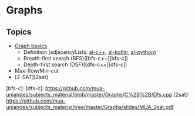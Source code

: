 # Graphs



## Topics

  - [Graph basics][basics]
    - Definition (adjacencyLists: [al-c++][al-c], [al-kotlin][al-kotlin], [al-python][al-python])
    - Breath-first search (BFS)([bfs-c++][bfs-c])
    - Depth-first search (DSF)([dfs-c++][dfs-c])
  - Max-flow/Min-cut
  - [2-SAT][2sat]
  
   
 
  
[basics]: https://github.com/mua-uniandes/subjects_material/blob/master/Graphs/slides/slides.pdf  
[al-c]: https://github.com/mua-uniandes/subjects_material/blob/master/Graphs/C%2B%2B/AdjacencyList.cpp
[al-kotlin]: https://github.com/mua-uniandes/subjects_material/blob/master/Graphs/Kotlin/AdjacencyLists.kt
[al-python]: :https://github.com/mua-uniandes/subjects_material/blob/master/Graphs/Python/adjacency_list.py
[bfs-c]:
[dfs-c]: https://github.com/mua-uniandes/subjects_material/blob/master/Graphs/C%2B%2B/Dfs.cpp
[2sat]: https://github.com/mua-uniandes/subjects_material/tree/master/Graphs/slides/MUA_2sat.pdf
